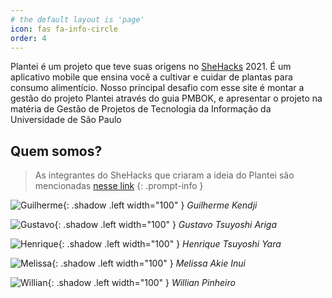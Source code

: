 ```yaml
---
# the default layout is 'page'
icon: fas fa-info-circle
order: 4
---
```


Plantei é um projeto que teve suas origens no [SheHacks](https://shehacks.xyz) 2021. É um aplicativo mobile que ensina você a cultivar e cuidar de
plantas para consumo alimentício. Nosso principal desafio com esse site é montar a gestão do projeto Plantei através do guia PMBOK, e apresentar o
projeto na matéria de Gestão de Projetos de Tecnologia da Informação da Universidade de São Paulo

## Quem somos?

> As integrantes do SheHacks que criaram a ideia do Plantei são mencionadas [nesse link](https://github.com/willpinha/usp-gpti-plantei/blob/main/README.md)
{: .prompt-info }

![Guilherme](https://user-images.githubusercontent.com/86596621/193375670-9c84a9a9-de3c-4528-8f11-ae3d231bd18d.png){: .shadow .left width="100" }
_Guilherme Kendji_

![Gustavo](https://user-images.githubusercontent.com/86596621/193375562-26b6d044-1ee9-4c51-899a-6acb8a90b963.png){: .shadow .left width="100" }
_Gustavo Tsuyoshi Ariga_

![Henrique](https://user-images.githubusercontent.com/86596621/193375584-0ea66b2f-d8dc-41ed-a1b7-52161ec248f5.png){: .shadow .left width="100" }
_Henrique Tsuyoshi Yara_

![Melissa](https://user-images.githubusercontent.com/86596621/193375395-93e7e75c-c80c-432f-afee-fb13f0f00d46.png){: .shadow .left width="100" }
_Melissa Akie Inui_

![Willian](https://user-images.githubusercontent.com/86596621/193375505-cd9fe556-7194-414f-a0a6-afe9dc5d41b8.png){: .shadow .left width="100" }
_Willian Pinheiro_

